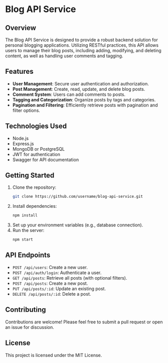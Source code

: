 # Blog API Service

## Overview
The Blog API Service is designed to provide a robust backend solution for personal blogging applications. Utilizing RESTful practices, this API allows users to manage their blog posts, including adding, modifying, and deleting content, as well as handling user comments and tagging.

## Features
- **User Management**: Secure user authentication and authorization.
- **Post Management**: Create, read, update, and delete blog posts.
- **Comment System**: Users can add comments to posts.
- **Tagging and Categorization**: Organize posts by tags and categories.
- **Pagination and Filtering**: Efficiently retrieve posts with pagination and filter options.

## Technologies Used
- Node.js
- Express.js
- MongoDB or PostgreSQL
- JWT for authentication
- Swagger for API documentation

## Getting Started
1. Clone the repository:
   ```bash
   git clone https://github.com/username/blog-api-service.git
   ```
2. Install dependencies:
   ```bash
   npm install
   ```
3. Set up your environment variables (e.g., database connection).
4. Run the server:
   ```bash
   npm start
   ```

## API Endpoints
- `POST /api/users`: Create a new user.
- `POST /api/auth/login`: Authenticate a user.
- `GET /api/posts`: Retrieve all posts (with optional filters).
- `POST /api/posts`: Create a new post.
- `PUT /api/posts/:id`: Update an existing post.
- `DELETE /api/posts/:id`: Delete a post.

## Contributing
Contributions are welcome! Please feel free to submit a pull request or open an issue for discussion.

## License
This project is licensed under the MIT License.